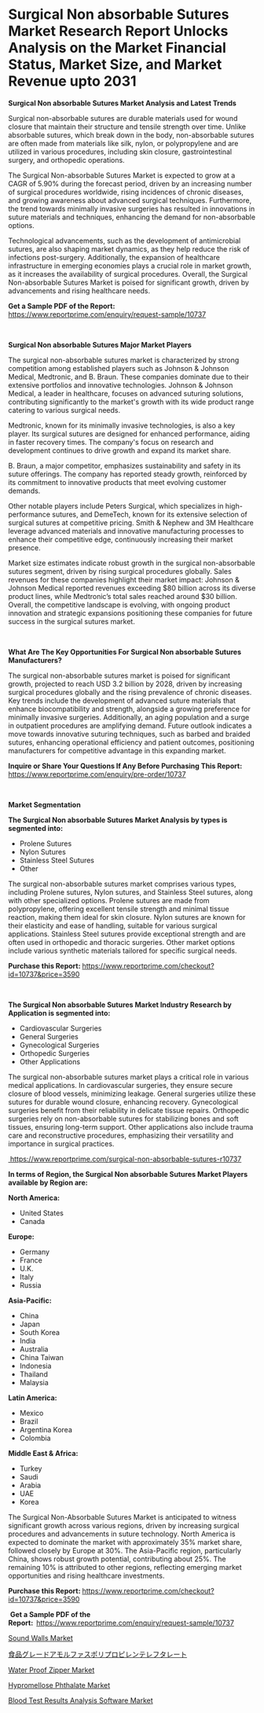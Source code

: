 <p><h1>Surgical Non absorbable Sutures Market Research Report Unlocks Analysis on the Market Financial Status, Market Size, and Market Revenue upto 2031</h1></p><p><strong>Surgical Non absorbable Sutures Market Analysis and Latest Trends</strong></p>
<p><p>Surgical non-absorbable sutures are durable materials used for wound closure that maintain their structure and tensile strength over time. Unlike absorbable sutures, which break down in the body, non-absorbable sutures are often made from materials like silk, nylon, or polypropylene and are utilized in various procedures, including skin closure, gastrointestinal surgery, and orthopedic operations. </p><p>The Surgical Non-absorbable Sutures Market is expected to grow at a CAGR of 5.90% during the forecast period, driven by an increasing number of surgical procedures worldwide, rising incidences of chronic diseases, and growing awareness about advanced surgical techniques. Furthermore, the trend towards minimally invasive surgeries has resulted in innovations in suture materials and techniques, enhancing the demand for non-absorbable options. </p><p>Technological advancements, such as the development of antimicrobial sutures, are also shaping market dynamics, as they help reduce the risk of infections post-surgery. Additionally, the expansion of healthcare infrastructure in emerging economies plays a crucial role in market growth, as it increases the availability of surgical procedures. Overall, the Surgical Non-absorbable Sutures Market is poised for significant growth, driven by advancements and rising healthcare needs.</p></p>
<p><strong>Get a Sample PDF of the Report:&nbsp;</strong> <a href="https://www.reportprime.com/enquiry/request-sample/10737">https://www.reportprime.com/enquiry/request-sample/10737</a></p>
<p>&nbsp;</p>
<p><strong>Surgical Non absorbable Sutures Major Market Players</strong></p>
<p><p>The surgical non-absorbable sutures market is characterized by strong competition among established players such as Johnson & Johnson Medical, Medtronic, and B. Braun. These companies dominate due to their extensive portfolios and innovative technologies. Johnson & Johnson Medical, a leader in healthcare, focuses on advanced suturing solutions, contributing significantly to the market's growth with its wide product range catering to various surgical needs. </p><p>Medtronic, known for its minimally invasive technologies, is also a key player. Its surgical sutures are designed for enhanced performance, aiding in faster recovery times. The company's focus on research and development continues to drive growth and expand its market share.</p><p>B. Braun, a major competitor, emphasizes sustainability and safety in its suture offerings. The company has reported steady growth, reinforced by its commitment to innovative products that meet evolving customer demands.</p><p>Other notable players include Peters Surgical, which specializes in high-performance sutures, and DemeTech, known for its extensive selection of surgical sutures at competitive pricing. Smith & Nephew and 3M Healthcare leverage advanced materials and innovative manufacturing processes to enhance their competitive edge, continuously increasing their market presence.</p><p>Market size estimates indicate robust growth in the surgical non-absorbable sutures segment, driven by rising surgical procedures globally. Sales revenues for these companies highlight their market impact: Johnson & Johnson Medical reported revenues exceeding $80 billion across its diverse product lines, while Medtronic’s total sales reached around $30 billion. Overall, the competitive landscape is evolving, with ongoing product innovation and strategic expansions positioning these companies for future success in the surgical sutures market.</p></p>
<p>&nbsp;</p>
<p><strong>What Are The Key Opportunities For Surgical Non absorbable Sutures Manufacturers?</strong></p>
<p><p>The surgical non-absorbable sutures market is poised for significant growth, projected to reach USD 3.2 billion by 2028, driven by increasing surgical procedures globally and the rising prevalence of chronic diseases. Key trends include the development of advanced suture materials that enhance biocompatibility and strength, alongside a growing preference for minimally invasive surgeries. Additionally, an aging population and a surge in outpatient procedures are amplifying demand. Future outlook indicates a move towards innovative suturing techniques, such as barbed and braided sutures, enhancing operational efficiency and patient outcomes, positioning manufacturers for competitive advantage in this expanding market.</p></p>
<p><strong>Inquire or Share Your Questions If Any Before Purchasing This Report:</strong> <a href="https://www.reportprime.com/enquiry/pre-order/10737">https://www.reportprime.com/enquiry/pre-order/10737</a></p>
<p>&nbsp;</p>
<p><strong>Market Segmentation</strong></p>
<p><strong>The Surgical Non absorbable Sutures Market Analysis by types is segmented into:</strong></p>
<p><ul><li>Prolene Sutures</li><li>Nylon Sutures</li><li>Stainless Steel Sutures</li><li>Other</li></ul></p>
<p><p>The surgical non-absorbable sutures market comprises various types, including Prolene sutures, Nylon sutures, and Stainless Steel sutures, along with other specialized options. Prolene sutures are made from polypropylene, offering excellent tensile strength and minimal tissue reaction, making them ideal for skin closure. Nylon sutures are known for their elasticity and ease of handling, suitable for various surgical applications. Stainless Steel sutures provide exceptional strength and are often used in orthopedic and thoracic surgeries. Other market options include various synthetic materials tailored for specific surgical needs.</p></p>
<p><strong>Purchase this Report:&nbsp;</strong><a href="https://www.reportprime.com/checkout?id=10737&price=3590">https://www.reportprime.com/checkout?id=10737&price=3590</a></p>
<p>&nbsp;</p>
<p><strong>The Surgical Non absorbable Sutures Market Industry Research by Application is segmented into:</strong></p>
<p><ul><li>Cardiovascular Surgeries</li><li>General Surgeries</li><li>Gynecological Surgeries</li><li>Orthopedic Surgeries</li><li>Other Applications</li></ul></p>
<p><p>The surgical non-absorbable sutures market plays a critical role in various medical applications. In cardiovascular surgeries, they ensure secure closure of blood vessels, minimizing leakage. General surgeries utilize these sutures for durable wound closure, enhancing recovery. Gynecological surgeries benefit from their reliability in delicate tissue repairs. Orthopedic surgeries rely on non-absorbable sutures for stabilizing bones and soft tissues, ensuring long-term support. Other applications also include trauma care and reconstructive procedures, emphasizing their versatility and importance in surgical practices.</p></p>
<p><a href="https://www.reportprime.com/surgical-non-absorbable-sutures-r10737">&nbsp;https://www.reportprime.com/surgical-non-absorbable-sutures-r10737</a></p>
<p><strong>In terms of Region, the Surgical Non absorbable Sutures Market Players available by Region are:</strong></p>
<p>
    <p> <strong> North America: </strong>
        <ul>
            <li>United States</li>
            <li>Canada</li>
        </ul>
        </p> 
    <p> <strong> Europe: </strong>
        <ul>
            <li>Germany</li>
            <li>France</li>
            <li>U.K.</li>
            <li>Italy</li>
            <li>Russia</li>
        </ul>
        </p> 
    <p> <strong> Asia-Pacific: </strong>
        <ul>
            <li>China</li>
            <li>Japan</li>
            <li>South Korea</li>
            <li>India</li>
            <li>Australia</li>
            <li>China Taiwan</li>
            <li>Indonesia</li>
            <li>Thailand</li>
            <li>Malaysia</li>
        </ul>
        </p> 
    <p> <strong> Latin America: </strong>
        <ul>
            <li>Mexico</li>
            <li>Brazil</li>
            <li>Argentina Korea</li>
            <li>Colombia</li>
        </ul>
        </p> 
    <p> <strong> Middle East & Africa: </strong>
        <ul>
            <li>Turkey</li>
            <li>Saudi</li>
            <li>Arabia</li>
            <li>UAE</li>
            <li>Korea</li>
        </ul>
    </p>
    </p>
<p><p>The Surgical Non-Absorbable Sutures Market is anticipated to witness significant growth across various regions, driven by increasing surgical procedures and advancements in suture technology. North America is expected to dominate the market with approximately 35% market share, followed closely by Europe at 30%. The Asia-Pacific region, particularly China, shows robust growth potential, contributing about 25%. The remaining 10% is attributed to other regions, reflecting emerging market opportunities and rising healthcare investments.</p></p>
<p><strong>Purchase this Report: </strong><a href="https://www.reportprime.com/checkout?id=10737&price=3590">https://www.reportprime.com/checkout?id=10737&price=3590</a></p>
<p>&nbsp;<strong>Get a Sample PDF of the Report:&nbsp;&nbsp;</strong><a href="https://www.reportprime.com/enquiry/request-sample/10737">https://www.reportprime.com/enquiry/request-sample/10737</a></p>
<p><strong></strong></p>
<p><p><a href="https://www.linkedin.com/pulse/exploring-sound-walls-market-dynamics-global-trends-future-4xepc?trackingId=JJ%2BZl5xOQMuy0qo4O0CIBg%3D%3D">Sound Walls Market</a></p><p><a href="https://medium.com/@vivakuvalis2005/food-grade-amorphous-polypropylene-terephatalate-497f5c3fdf71">食品グレードアモルファスポリプロピレンテレフタレート</a></p><p><a href="https://medium.com/@adam.dyer78678/water-proof-zipper-market-size-share-trends-analysis-report-by-product-nylon-zipper-plastic-0fb17cbde50d">Water Proof Zipper Market</a></p><p><a href="https://www.linkedin.com/pulse/hypromellose-phthalate-market-size-growing-cagr-85-report-vrpyc?trackingId=qYBlVytzTH%2BUnuJrq5thZg%3D%3D">Hypromellose Phthalate Market</a></p><p><a href="https://issuu.com/reportprime-2/docs/blood-test-results-analysis-softwar_5b9a9ee9a823a7">Blood Test Results Analysis Software Market</a></p></p>